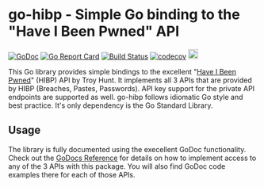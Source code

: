 # go-hibp - Simple Go binding to the "Have I Been Pwned" API

[![GoDoc](https://godoc.org/github.com/wneessen/go-hibp?status.svg)](https://pkg.go.dev/github.com/wneessen/go-hibp) 
[![Go Report Card](https://goreportcard.com/badge/github.com/wneessen/go-hibp)](https://goreportcard.com/report/github.com/wneessen/go-hibp) 
[![Build Status](https://api.cirrus-ci.com/github/wneessen/go-hibp.svg)](https://cirrus-ci.com/github/wneessen/go-hibp)
[![codecov](https://codecov.io/gh/wneessen/go-hibp/branch/main/graph/badge.svg?token=ST96EC0JHU)](https://codecov.io/gh/wneessen/go-hibp)
<a href="https://ko-fi.com/D1D24V9IX"><img src="https://uploads-ssl.webflow.com/5c14e387dab576fe667689cf/5cbed8a4ae2b88347c06c923_BuyMeACoffee_blue.png" height="20" alt="buy ma a coffee"></a>

This Go library provides simple bindings to the excellent 
"[Have I Been Pwned](https://haveibeenpwned.com/API/v3)" (HIBP) API by Troy Hunt. It implements all 3 APIs
that are provided by HIBP (Breaches, Pastes, Passwords). API key support for the private API endpoints are 
supported as well. go-hibp follows idiomatic Go style and best practice. It's only dependency is the Go Standard 
Library. 

## Usage
The library is fully documented using the execellent GoDoc functionality. Check out the
[GoDocs Reference](https://pkg.go.dev/github.com/wneessen/go-hibp) for details on how to implement 
access to any of the 3 APIs with this package. You will also find GoDoc code examples there for each of those
APIs.
